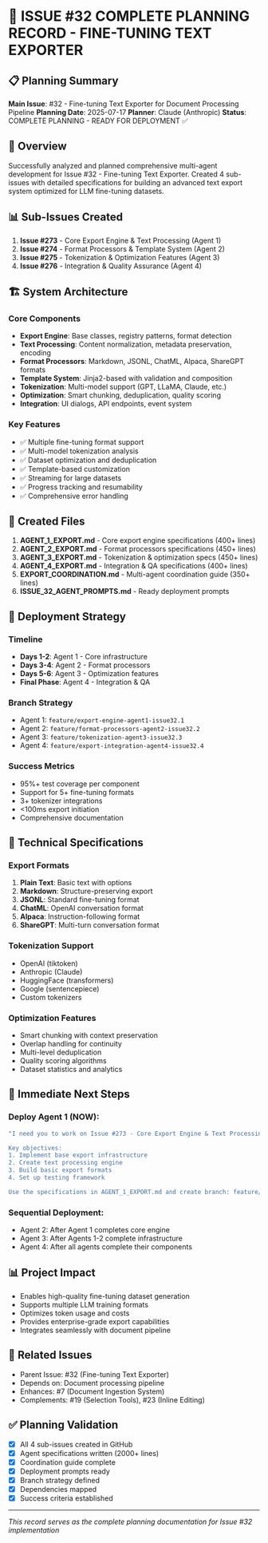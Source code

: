 # 🚀 ISSUE #32 COMPLETE PLANNING RECORD - FINE-TUNING TEXT EXPORTER

## 📋 Planning Summary
**Main Issue**: #32 - Fine-tuning Text Exporter for Document Processing Pipeline
**Planning Date**: 2025-07-17
**Planner**: Claude (Anthropic)
**Status**: COMPLETE PLANNING - READY FOR DEPLOYMENT ✅

## 🎯 Overview
Successfully analyzed and planned comprehensive multi-agent development for Issue #32 - Fine-tuning Text Exporter. Created 4 sub-issues with detailed specifications for building an advanced text export system optimized for LLM fine-tuning datasets.

## 📊 Sub-Issues Created
1. **Issue #273** - Core Export Engine & Text Processing (Agent 1)
2. **Issue #274** - Format Processors & Template System (Agent 2)
3. **Issue #275** - Tokenization & Optimization Features (Agent 3)
4. **Issue #276** - Integration & Quality Assurance (Agent 4)

## 🏗️ System Architecture

### Core Components
- **Export Engine**: Base classes, registry patterns, format detection
- **Text Processing**: Content normalization, metadata preservation, encoding
- **Format Processors**: Markdown, JSONL, ChatML, Alpaca, ShareGPT formats
- **Template System**: Jinja2-based with validation and composition
- **Tokenization**: Multi-model support (GPT, LLaMA, Claude, etc.)
- **Optimization**: Smart chunking, deduplication, quality scoring
- **Integration**: UI dialogs, API endpoints, event system

### Key Features
- ✅ Multiple fine-tuning format support
- ✅ Multi-model tokenization analysis
- ✅ Dataset optimization and deduplication
- ✅ Template-based customization
- ✅ Streaming for large datasets
- ✅ Progress tracking and resumability
- ✅ Comprehensive error handling

## 📁 Created Files
1. **AGENT_1_EXPORT.md** - Core export engine specifications (400+ lines)
2. **AGENT_2_EXPORT.md** - Format processors specifications (450+ lines)
3. **AGENT_3_EXPORT.md** - Tokenization & optimization specs (450+ lines)
4. **AGENT_4_EXPORT.md** - Integration & QA specifications (400+ lines)
5. **EXPORT_COORDINATION.md** - Multi-agent coordination guide (350+ lines)
6. **ISSUE_32_AGENT_PROMPTS.md** - Ready deployment prompts

## 🚀 Deployment Strategy

### Timeline
- **Days 1-2**: Agent 1 - Core infrastructure
- **Days 3-4**: Agent 2 - Format processors
- **Days 5-6**: Agent 3 - Optimization features
- **Final Phase**: Agent 4 - Integration & QA

### Branch Strategy
- Agent 1: `feature/export-engine-agent1-issue32.1`
- Agent 2: `feature/format-processors-agent2-issue32.2`
- Agent 3: `feature/tokenization-agent3-issue32.3`
- Agent 4: `feature/export-integration-agent4-issue32.4`

### Success Metrics
- 95%+ test coverage per component
- Support for 5+ fine-tuning formats
- 3+ tokenizer integrations
- <100ms export initiation
- Comprehensive documentation

## 🔧 Technical Specifications

### Export Formats
1. **Plain Text**: Basic text with options
2. **Markdown**: Structure-preserving export
3. **JSONL**: Standard fine-tuning format
4. **ChatML**: OpenAI conversation format
5. **Alpaca**: Instruction-following format
6. **ShareGPT**: Multi-turn conversation format

### Tokenization Support
- OpenAI (tiktoken)
- Anthropic (Claude)
- HuggingFace (transformers)
- Google (sentencepiece)
- Custom tokenizers

### Optimization Features
- Smart chunking with context preservation
- Overlap handling for continuity
- Multi-level deduplication
- Quality scoring algorithms
- Dataset statistics and analytics

## 🎯 Immediate Next Steps

### Deploy Agent 1 (NOW):
```bash
"I need you to work on Issue #273 - Core Export Engine & Text Processing. This is Agent 1's task for the fine-tuning text exporter system.

Key objectives:
1. Implement base export infrastructure
2. Create text processing engine
3. Build basic export formats
4. Set up testing framework

Use the specifications in AGENT_1_EXPORT.md and create branch: feature/export-engine-agent1-issue32.1"
```

### Sequential Deployment:
- Agent 2: After Agent 1 completes core engine
- Agent 3: After Agents 1-2 complete infrastructure
- Agent 4: After all agents complete their components

## 📊 Project Impact
- Enables high-quality fine-tuning dataset generation
- Supports multiple LLM training formats
- Optimizes token usage and costs
- Provides enterprise-grade export capabilities
- Integrates seamlessly with document pipeline

## 🔗 Related Issues
- Parent Issue: #32 (Fine-tuning Text Exporter)
- Depends on: Document processing pipeline
- Enhances: #7 (Document Ingestion System)
- Complements: #19 (Selection Tools), #23 (Inline Editing)

## ✅ Planning Validation
- [x] All 4 sub-issues created in GitHub
- [x] Agent specifications written (2000+ lines)
- [x] Coordination guide complete
- [x] Deployment prompts ready
- [x] Branch strategy defined
- [x] Dependencies mapped
- [x] Success criteria established

---
*This record serves as the complete planning documentation for Issue #32 implementation*